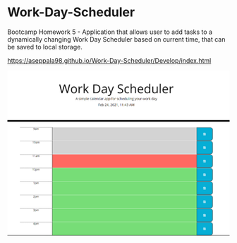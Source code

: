 # Work-Day-Scheduler
Bootcamp Homework 5 - Application that allows user to add tasks to a dynamically changing Work Day Scheduler based on current time, that can be saved to local storage. 

https://aseppala98.github.io/Work-Day-Scheduler/Develop/index.html

![Picture of Work-Day-Scheduler](./Assets\Work-Day-Scheduler.PNG)
